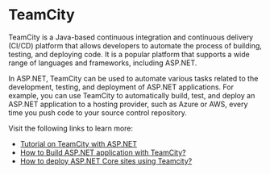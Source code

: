 # TeamCity

TeamCity is a Java-based continuous integration and continuous delivery (CI/CD) platform that allows developers to automate the process of building, testing, and deploying code. It is a popular platform that supports a wide range of languages and frameworks, including ASP.NET.

In ASP.NET, TeamCity can be used to automate various tasks related to the development, testing, and deployment of ASP.NET applications. For example, you can use TeamCity to automatically build, test, and deploy an ASP.NET application to a hosting provider, such as Azure or AWS, every time you push code to your source control repository.


Visit the following links to learn more:

- [Tutorial on TeamCity with ASP.NET](https://www.jetbrains.com/help/teamcity/net.html)
- [How to Build ASP.NET application with TeamCity?](https://www.youtube.com/watch?v=KNzxyhSWV-4)
- [How to deploy ASP.NET Core sites using Teamcity?](https://medium.com/monkii/how-to-deploy-asp-net-core-sites-using-teamcity-or-just-command-line-cf05fdee58f5)